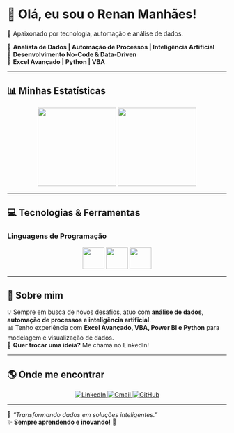 # 👋 Olá, eu sou o Renan Manhães!  
🚀 Apaixonado por tecnologia, automação e análise de dados.  

🔹 **Analista de Dados | Automação de Processos | Inteligência Artificial**  
🔹 **Desenvolvimento No-Code & Data-Driven**  
🔹 **Excel Avançado | Python | VBA**  

---

## 📊 **Minhas Estatísticas**

<div align="center">
  <img height="180em" src="https://github-readme-stats.vercel.app/api?username=djrenanzinho&show_icons=true&theme=radical&count_private=true"/>
  
  <img height="180em" src="https://github-readme-streak-stats.herokuapp.com/?user=djrenanzinho&theme=radical"/>
</div>

---

## 💻 **Tecnologias & Ferramentas**
### **Linguagens de Programação**  
<div align="center">
  <img src="https://cdn.jsdelivr.net/gh/devicons/devicon/icons/python/python-original.svg" width="50px"/> 
  <img src="https://cdn.jsdelivr.net/gh/devicons/devicon/icons/java/java-original.svg" width="50px"/>
  <img src="https://cdn.jsdelivr.net/gh/devicons/devicon/icons/javascript/javascript-original.svg" width="50px"/>
</div>

---

## 🚀 **Sobre mim**
💡 Sempre em busca de novos desafios, atuo com **análise de dados, automação de processos e inteligência artificial**.  
📊 Tenho experiência com **Excel Avançado, VBA, Power BI e Python** para modelagem e visualização de dados.  
📩 **Quer trocar uma ideia?** Me chama no LinkedIn!  

---

## 🌎 **Onde me encontrar**
<div align="center">
  <a href="https://www.linkedin.com/in/renan-manhães" target="_blank">
    <img src="https://img.shields.io/badge/LinkedIn-0077B5?style=for-the-badge&logo=linkedin&logoColor=white" alt="LinkedIn">
  </a>
  <a href="mailto:renannascimento0304@gmail.com">
    <img src="https://img.shields.io/badge/Gmail-D14836?style=for-the-badge&logo=gmail&logoColor=white" alt="Gmail">
  </a>
  <a href="https://github.com/djrenanzinho" target="_blank">
    <img src="https://img.shields.io/badge/GitHub-181717?style=for-the-badge&logo=github&logoColor=white" alt="GitHub">
  </a>
</div>

---

🔹 *“Transformando dados em soluções inteligentes.”*  
✨ **Sempre aprendendo e inovando!** 🚀  
